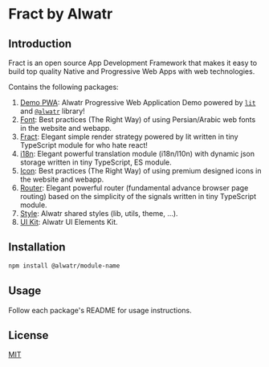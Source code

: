 # Fract by Alwatr

## Introduction

Fract is an open source App Development Framework that makes it easy to build top quality Native and Progressive Web Apps with web technologies.

Contains the following packages:

1. [Demo PWA](./packages/demo-pwa): Alwatr Progressive Web Application Demo powered by [`lit`](https://github.com/lit/lit) and [`@alwatr`](https://github.com/AliMD/alwatr) library!
2. [Font](./packages/font): Best practices (The Right Way) of using Persian/Arabic web fonts in the website and webapp.
3. [Fract](./packages/fract): Elegant simple render strategy powered by lit written in tiny TypeScript module for who hate react!
4. [i18n](./packages/i18n): Elegant powerful translation module (i18n/l10n) with dynamic json storage written in tiny TypeScript, ES module.
5. [Icon](./packages/icon): Best practices (The Right Way) of using premium designed icons in the website and webapp.
6. [Router](./packages/router): Elegant powerful router (fundamental advance browser page routing) based on the simplicity of the signals written in tiny TypeScript module.
7. [Style](./packages/style): Alwatr shared styles (lib, utils, theme, ...).
8. [UI Kit](./packages/ui-kit): Alwatr UI Elements Kit.

<!-- @TODO: update this list-->

## Installation

```bash
npm install @alwatr/module-name
```

## Usage

Follow each package's README for usage instructions.

## License

[MIT](./LICENSE)

